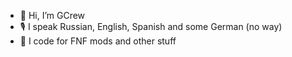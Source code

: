 - 👋 Hi, I’m GCrew
- 🎙 I speak Russian, English, Spanish and some German (no way)
- 🔎 I code for FNF mods and other stuff

<!---
GreatCrewmate/GreatCrewmate is a ✨ special ✨ repository because its `README.md` (this file) appears on your GitHub profile.
You can click the Preview link to take a look at your changes.
--->
